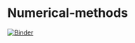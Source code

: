 # Numerical-methods

[![Binder](https://mybinder.org/badge_logo.svg)](https://mybinder.org/v2/gh/Da3dalu2/numerical-methods.git/master)
